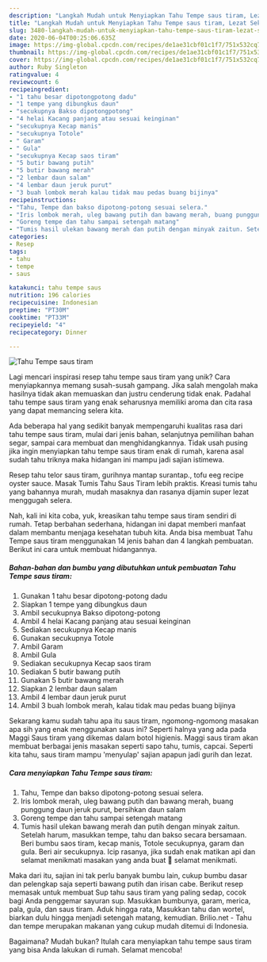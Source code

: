 ```yaml
---
description: "Langkah Mudah untuk Menyiapkan Tahu Tempe saus tiram, Lezat Sekali"
title: "Langkah Mudah untuk Menyiapkan Tahu Tempe saus tiram, Lezat Sekali"
slug: 3480-langkah-mudah-untuk-menyiapkan-tahu-tempe-saus-tiram-lezat-sekali
date: 2020-06-04T00:25:06.635Z
image: https://img-global.cpcdn.com/recipes/de1ae31cbf01c1f7/751x532cq70/tahu-tempe-saus-tiram-foto-resep-utama.jpg
thumbnail: https://img-global.cpcdn.com/recipes/de1ae31cbf01c1f7/751x532cq70/tahu-tempe-saus-tiram-foto-resep-utama.jpg
cover: https://img-global.cpcdn.com/recipes/de1ae31cbf01c1f7/751x532cq70/tahu-tempe-saus-tiram-foto-resep-utama.jpg
author: Ruby Singleton
ratingvalue: 4
reviewcount: 6
recipeingredient:
- "1 tahu besar dipotongpotong dadu"
- "1 tempe yang dibungkus daun"
- "secukupnya Bakso dipotongpotong"
- "4 helai Kacang panjang atau sesuai keinginan"
- "secukupnya Kecap manis"
- "secukupnya Totole"
- " Garam"
- " Gula"
- "secukupnya Kecap saos tiram"
- "5 butir bawang putih"
- "5 butir bawang merah"
- "2 lembar daun salam"
- "4 lembar daun jeruk purut"
- "3 buah lombok merah kalau tidak mau pedas buang bijinya"
recipeinstructions:
- "Tahu, Tempe dan bakso dipotong-potong sesuai selera."
- "Iris lombok merah, uleg bawang putih dan bawang merah, buang punggung daun jeruk purut, bersihkan daun salam"
- "Goreng tempe dan tahu sampai setengah matang"
- "Tumis hasil ulekan bawang merah dan putih dengan minyak zaitun. Setelah harum, masukkan tempe, tahu dan bakso secara bersamaan. Beri bumbu saos tiram, kecap manis, Totole secukupnya, garam dan gula. Beri air secukupnya. Icip rasanya, jika sudah enak matikan api dan selamat menikmati masakan yang anda buat 👏 selamat menikmati."
categories:
- Resep
tags:
- tahu
- tempe
- saus

katakunci: tahu tempe saus 
nutrition: 196 calories
recipecuisine: Indonesian
preptime: "PT30M"
cooktime: "PT33M"
recipeyield: "4"
recipecategory: Dinner

---
```



![Tahu Tempe saus tiram](https://img-global.cpcdn.com/recipes/de1ae31cbf01c1f7/751x532cq70/tahu-tempe-saus-tiram-foto-resep-utama.jpg)

Lagi mencari inspirasi resep tahu tempe saus tiram yang unik? Cara menyiapkannya memang susah-susah gampang. Jika salah mengolah maka hasilnya tidak akan memuaskan dan justru cenderung tidak enak. Padahal tahu tempe saus tiram yang enak seharusnya memiliki aroma dan cita rasa yang dapat memancing selera kita.

Ada beberapa hal yang sedikit banyak mempengaruhi kualitas rasa dari tahu tempe saus tiram, mulai dari jenis bahan, selanjutnya pemilihan bahan segar, sampai cara membuat dan menghidangkannya. Tidak usah pusing jika ingin menyiapkan tahu tempe saus tiram enak di rumah, karena asal sudah tahu triknya maka hidangan ini mampu jadi sajian istimewa.

Resep tahu telor saus tiram, gurihnya mantap surantap., tofu eeg recipe oyster sauce. Masak Tumis Tahu Saus Tiram lebih praktis. Kreasi tumis tahu yang bahannya murah, mudah masaknya dan rasanya dijamin super lezat menggugah selera.


Nah, kali ini kita coba, yuk, kreasikan tahu tempe saus tiram sendiri di rumah. Tetap berbahan sederhana, hidangan ini dapat memberi manfaat dalam membantu menjaga kesehatan tubuh kita. Anda bisa membuat Tahu Tempe saus tiram menggunakan 14 jenis bahan dan 4 langkah pembuatan. Berikut ini cara untuk membuat hidangannya.

<!--inarticleads1-->

##### Bahan-bahan dan bumbu yang dibutuhkan untuk pembuatan Tahu Tempe saus tiram:

1. Gunakan 1 tahu besar dipotong-potong dadu
1. Siapkan 1 tempe yang dibungkus daun
1. Ambil secukupnya Bakso dipotong-potong
1. Ambil 4 helai Kacang panjang atau sesuai keinginan
1. Sediakan secukupnya Kecap manis
1. Gunakan secukupnya Totole
1. Ambil  Garam
1. Ambil  Gula
1. Sediakan secukupnya Kecap saos tiram
1. Sediakan 5 butir bawang putih
1. Gunakan 5 butir bawang merah
1. Siapkan 2 lembar daun salam
1. Ambil 4 lembar daun jeruk purut
1. Ambil 3 buah lombok merah, kalau tidak mau pedas buang bijinya


Sekarang kamu sudah tahu apa itu saus tiram, ngomong-ngomong masakan apa sih yang enak menggunakan saus ini? Seperti halnya yang ada pada Maggi Saus tiram yang dikemas dalam botol higienis. Maggi saus tiram akan membuat berbagai jenis masakan seperti sapo tahu, tumis, capcai. Seperti kita tahu, saus tiram mampu &#39;menyulap&#39; sajian apapun jadi gurih dan lezat. 

<!--inarticleads2-->

##### Cara menyiapkan Tahu Tempe saus tiram:

1. Tahu, Tempe dan bakso dipotong-potong sesuai selera.
1. Iris lombok merah, uleg bawang putih dan bawang merah, buang punggung daun jeruk purut, bersihkan daun salam
1. Goreng tempe dan tahu sampai setengah matang
1. Tumis hasil ulekan bawang merah dan putih dengan minyak zaitun. Setelah harum, masukkan tempe, tahu dan bakso secara bersamaan. Beri bumbu saos tiram, kecap manis, Totole secukupnya, garam dan gula. Beri air secukupnya. Icip rasanya, jika sudah enak matikan api dan selamat menikmati masakan yang anda buat 👏 selamat menikmati.


Maka dari itu, sajian ini tak perlu banyak bumbu lain, cukup bumbu dasar dan pelengkap saja seperti bawang putih dan irisan cabe. Berikut resep memasak untuk membuat Sup tahu saus tiram yang paling sedap, cocok bagi Anda penggemar sayuran sup. Masukkan bumbunya, garam, merica, pala, gula, dan saus tiram. Aduk hingga rata, Masukkan tahu dan wortel, biarkan dulu hingga menjadi setengah matang, kemudian. Brilio.net - Tahu dan tempe merupakan makanan yang cukup mudah ditemui di Indonesia. 

Bagaimana? Mudah bukan? Itulah cara menyiapkan tahu tempe saus tiram yang bisa Anda lakukan di rumah. Selamat mencoba!
